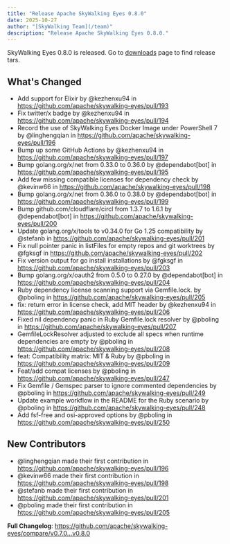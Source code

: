 ```yaml
---
title: "Release Apache SkyWalking Eyes 0.8.0"
date: 2025-10-27
author: "[SkyWalking Team](/team)"
description: "Release Apache SkyWalking Eyes 0.8.0."
---
```


SkyWalking Eyes 0.8.0 is released. Go to [downloads](/downloads) page to find release tars.

## What's Changed
* Add support for Elixir by @kezhenxu94 in https://github.com/apache/skywalking-eyes/pull/193
* Fix twitter/x badge by @kezhenxu94 in https://github.com/apache/skywalking-eyes/pull/194
* Record the use of SkyWalking Eyes Docker Image under PowerShell 7 by @linghengqian in https://github.com/apache/skywalking-eyes/pull/196
* Bump up some GitHub Actions by @kezhenxu94 in https://github.com/apache/skywalking-eyes/pull/197
* Bump golang.org/x/net from 0.33.0 to 0.36.0 by @dependabot[bot] in https://github.com/apache/skywalking-eyes/pull/195
* Add few missing compatible licenses for dependency check by @kevinw66 in https://github.com/apache/skywalking-eyes/pull/198
* Bump golang.org/x/net from 0.36.0 to 0.38.0 by @dependabot[bot] in https://github.com/apache/skywalking-eyes/pull/199
* Bump github.com/cloudflare/circl from 1.3.7 to 1.6.1 by @dependabot[bot] in https://github.com/apache/skywalking-eyes/pull/200
* Update golang.org/x/tools to v0.34.0 for Go 1.25 compatibility by @stefanb in https://github.com/apache/skywalking-eyes/pull/201
* Fix null pointer panic in listFiles for empty repos and git worktrees by @fgksgf in https://github.com/apache/skywalking-eyes/pull/202
* Fix version output for go install installations by @fgksgf in https://github.com/apache/skywalking-eyes/pull/203
* Bump golang.org/x/oauth2 from 0.5.0 to 0.27.0 by @dependabot[bot] in https://github.com/apache/skywalking-eyes/pull/204
* Ruby dependency license scanning support via Gemfile.lock. by @pboling in https://github.com/apache/skywalking-eyes/pull/205
* fix: return error in license check, add MIT header by @kezhenxu94 in https://github.com/apache/skywalking-eyes/pull/206
* Fixed nil dependency panic in Ruby Gemfile.lock resolver by @pboling in https://github.com/apache/skywalking-eyes/pull/207
* GemfileLockResolver adjusted to exclude all specs when runtime dependencies are empty by @pboling in https://github.com/apache/skywalking-eyes/pull/208
* feat: Compatibility matrix: MIT & Ruby by @pboling in https://github.com/apache/skywalking-eyes/pull/209
* Feat/add compat licenses by @pboling in https://github.com/apache/skywalking-eyes/pull/247
* Fix Gemfile / Gemspec parser to ignore commented dependencies by @pboling in https://github.com/apache/skywalking-eyes/pull/249
* Update example workflow in the README for the Ruby scenario by @pboling in https://github.com/apache/skywalking-eyes/pull/248
* Add fsf-free and osi-approved options by @pboling in https://github.com/apache/skywalking-eyes/pull/250

## New Contributors
* @linghengqian made their first contribution in https://github.com/apache/skywalking-eyes/pull/196
* @kevinw66 made their first contribution in https://github.com/apache/skywalking-eyes/pull/198
* @stefanb made their first contribution in https://github.com/apache/skywalking-eyes/pull/201
* @pboling made their first contribution in https://github.com/apache/skywalking-eyes/pull/205

**Full Changelog**: https://github.com/apache/skywalking-eyes/compare/v0.7.0...v0.8.0
